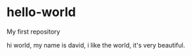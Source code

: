 # hello-world
My first repository

hi world,
my name is david, i like the world, it's very beautiful.
